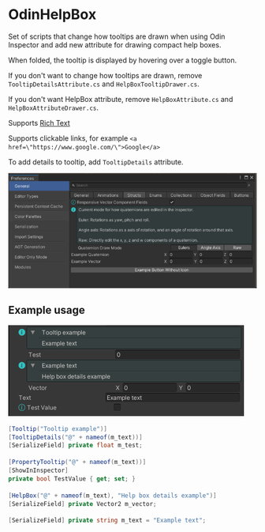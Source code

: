 # OdinHelpBox
Set of scripts that change how tooltips are drawn when using Odin Inspector and add new attribute for drawing compact help boxes.

When folded, the tooltip is displayed by hovering over a toggle button.

If you don't want to change how tooltips are drawn, remove `TooltipDetailsAttribute.cs` and `HelpBoxTooltipDrawer.cs`.

If you don't want HelpBox attribute, remove `HelpBoxAttribute.cs` and `HelpBoxAttributeDrawer.cs`.

Supports [Rich Text](https://docs.unity3d.com/Packages/com.unity.ugui@1.0/manual/StyledText.html)

Supports clickable links, for example `<a href=\"https://www.google.com/\">Google</a>`

To add details to tooltip, add `TooltipDetails` attribute.

![Example](Images/Example.PNG)

## Example usage

![Example](Images/Example2.PNG)

```cs
[Tooltip("Tooltip example")]
[TooltipDetails("@" + nameof(m_text))]
[SerializeField] private float m_test;

[PropertyTooltip("@" + nameof(m_text))]
[ShowInInspector]
private bool TestValue { get; set; }

[HelpBox("@" + nameof(m_text), "Help box details example")]
[SerializeField] private Vector2 m_vector;

[SerializeField] private string m_text = "Example text";
```
